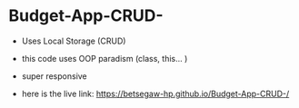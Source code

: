 # Budget-App-CRUD-

* Uses Local Storage (CRUD)

* this code uses OOP paradism (class, this... )

* super responsive

* here is the live link:  <https://betsegaw-hp.github.io/Budget-App-CRUD-/>
